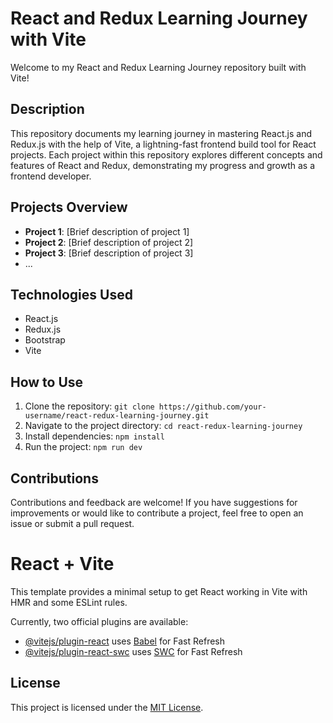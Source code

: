 # React and Redux Learning Journey with Vite

Welcome to my React and Redux Learning Journey repository built with Vite!

## Description

This repository documents my learning journey in mastering React.js and Redux.js with the help of Vite, a lightning-fast frontend build tool for React projects. Each project within this repository explores different concepts and features of React and Redux, demonstrating my progress and growth as a frontend developer.

## Projects Overview

- **Project 1**: [Brief description of project 1]
- **Project 2**: [Brief description of project 2]
- **Project 3**: [Brief description of project 3]
- ...

## Technologies Used

- React.js
- Redux.js
- Bootstrap
- Vite

## How to Use

1. Clone the repository: `git clone https://github.com/your-username/react-redux-learning-journey.git`
2. Navigate to the project directory: `cd react-redux-learning-journey`
3. Install dependencies: `npm install`
4. Run the project: `npm run dev`

## Contributions

Contributions and feedback are welcome! If you have suggestions for improvements or would like to contribute a project, feel free to open an issue or submit a pull request.


# React + Vite

This template provides a minimal setup to get React working in Vite with HMR and some ESLint rules.

Currently, two official plugins are available:

- [@vitejs/plugin-react](https://github.com/vitejs/vite-plugin-react/blob/main/packages/plugin-react/README.md) uses [Babel](https://babeljs.io/) for Fast Refresh
- [@vitejs/plugin-react-swc](https://github.com/vitejs/vite-plugin-react-swc) uses [SWC](https://swc.rs/) for Fast Refresh

## License

This project is licensed under the [MIT License](https://opensource.org/licenses/MIT).

